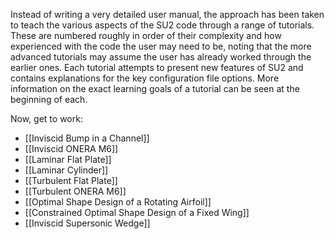 Instead of writing a very detailed user manual, the approach has been taken to teach the various aspects of the SU2 code through a range of tutorials. These are numbered roughly in order of their complexity and how experienced with the code the user may need to be, noting that the more advanced tutorials may assume the user has already worked through the earlier ones. Each tutorial attempts to present new features of SU2 and contains explanations for the key configuration file options. More information on the exact learning goals of a tutorial can be seen at the beginning of each.

Now, get to work:

* [[Inviscid Bump in a Channel]]
* [[Inviscid ONERA M6]]
* [[Laminar Flat Plate]]
* [[Laminar Cylinder]]
* [[Turbulent Flat Plate]]
* [[Turbulent ONERA M6]]
* [[Optimal Shape Design of a Rotating Airfoil]]
* [[Constrained Optimal Shape Design of a Fixed Wing]]
* [[Inviscid Supersonic Wedge]]